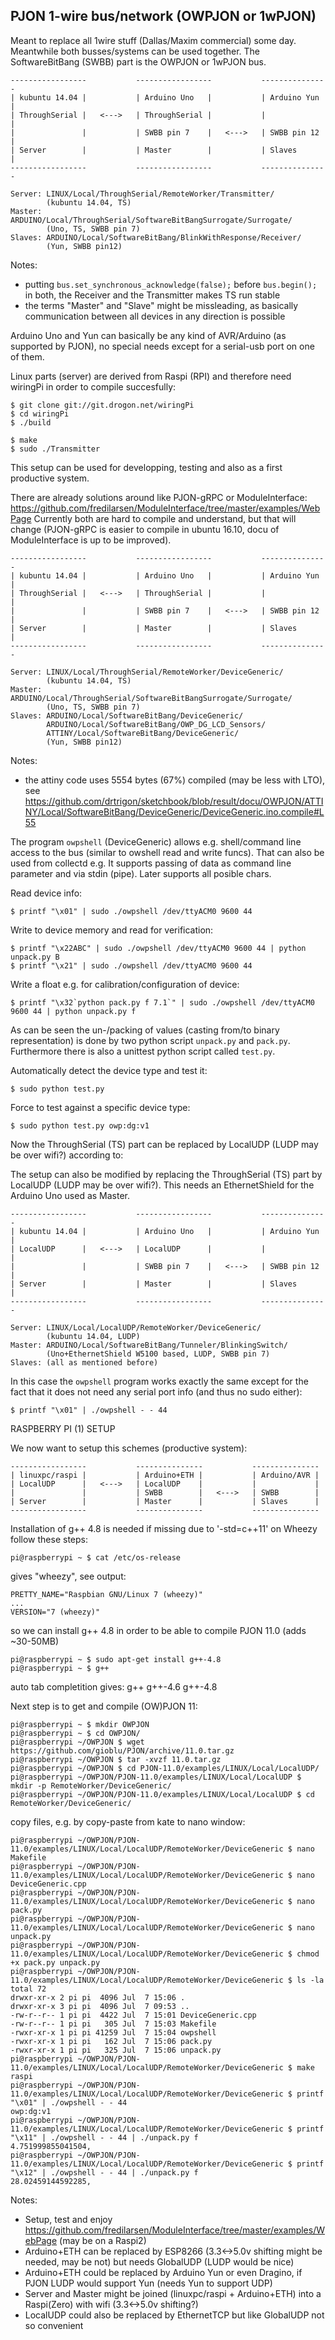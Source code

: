 
PJON 1-wire bus/network (OWPJON or 1wPJON)
------------------------------------------

Meant to replace all 1wire stuff (Dallas/Maxim commercial) some day.
Meantwhile both busses/systems can be used together.
The SoftwareBitBang (SWBB) part is the OWPJON or 1wPJON bus.

```
-----------------           -----------------           ---------------
| kubuntu 14.04 |           | Arduino Uno   |           | Arduino Yun |
| ThroughSerial |   <--->   | ThroughSerial |           |             |
|               |           | SWBB pin 7    |   <--->   | SWBB pin 12 |
| Server        |           | Master        |           | Slaves      |
-----------------           -----------------           ---------------

Server: LINUX/Local/ThroughSerial/RemoteWorker/Transmitter/
        (kubuntu 14.04, TS)
Master: ARDUINO/Local/ThroughSerial/SoftwareBitBangSurrogate/Surrogate/
        (Uno, TS, SWBB pin 7)
Slaves: ARDUINO/Local/SoftwareBitBang/BlinkWithResponse/Receiver/
        (Yun, SWBB pin12)
```

Notes:
- putting `bus.set_synchronous_acknowledge(false);` before `bus.begin();`
  in both, the Receiver and the Transmitter makes TS run stable
- the terms "Master" and "Slave" might be missleading, as basically
  communication between all devices in any direction is possible

Arduino Uno and Yun can basically be any kind of AVR/Arduino (as supported
by PJON), no special needs except for a serial-usb port on one of them.

Linux parts (server) are derived from Raspi (RPI) and therefore need
wiringPi in order to compile succesfully:

    $ git clone git://git.drogon.net/wiringPi
    $ cd wiringPi
    $ ./build

    $ make
    $ sudo ./Transmitter

This setup can be used for developping, testing and also as a first
productive system.

There are already solutions around like PJON-gRPC or ModuleInterface:
https://github.com/fredilarsen/ModuleInterface/tree/master/examples/WebPage
Currently both are hard to compile and understand, but that will change
(PJON-gRPC is easier to compile in ubuntu 16.10, docu of ModuleInterface
is up to be improved).


```
-----------------           -----------------           ---------------
| kubuntu 14.04 |           | Arduino Uno   |           | Arduino Yun |
| ThroughSerial |   <--->   | ThroughSerial |           |             |
|               |           | SWBB pin 7    |   <--->   | SWBB pin 12 |
| Server        |           | Master        |           | Slaves      |
-----------------           -----------------           ---------------

Server: LINUX/Local/ThroughSerial/RemoteWorker/DeviceGeneric/
        (kubuntu 14.04, TS)
Master: ARDUINO/Local/ThroughSerial/SoftwareBitBangSurrogate/Surrogate/
        (Uno, TS, SWBB pin 7)
Slaves: ARDUINO/Local/SoftwareBitBang/DeviceGeneric/
        ARDUINO/Local/SoftwareBitBang/OWP_DG_LCD_Sensors/
        ATTINY/Local/SoftwareBitBang/DeviceGeneric/
        (Yun, SWBB pin12)
```

Notes:
- the attiny code uses 5554 bytes (67%) compiled (may be less with LTO), see
  https://github.com/drtrigon/sketchbook/blob/result/docu/OWPJON/ATTINY/Local/SoftwareBitBang/DeviceGeneric/DeviceGeneric.ino.compile#L55

The program `owpshell` (DeviceGeneric) allows e.g. shell/command line
access to the bus (similar to owshell read and write funcs). That can
also be used from collectd e.g. It supports passing of data as command
line parameter and via stdin (pipe). Later supports all posible chars.

Read device info:

    $ printf "\x01" | sudo ./owpshell /dev/ttyACM0 9600 44

Write to device memory and read for verification:

    $ printf "\x22ABC" | sudo ./owpshell /dev/ttyACM0 9600 44 | python unpack.py B
    $ printf "\x21" | sudo ./owpshell /dev/ttyACM0 9600 44

Write a float e.g. for calibration/configuration of device:

    $ printf "\x32`python pack.py f 7.1`" | sudo ./owpshell /dev/ttyACM0 9600 44 | python unpack.py f

As can be seen the un-/packing of values (casting from/to binary representation)
is done by two python script `unpack.py` and `pack.py`. Furthermore there is also
a unittest python script called `test.py`.

Automatically detect the device type and test it:

    $ sudo python test.py

Force to test against a specific device type:

    $ sudo python test.py owp:dg:v1

Now the ThroughSerial (TS) part can be replaced by LocalUDP (LUDP may be over wifi?)
according to:

The setup can also be modified by replacing the ThroughSerial (TS) part by
LocalUDP (LUDP may be over wifi?). This needs an EthernetShield for the
Arduino Uno used as Master.

```
-----------------           -----------------           ---------------
| kubuntu 14.04 |           | Arduino Uno   |           | Arduino Yun |
| LocalUDP      |   <--->   | LocalUDP      |           |             |
|               |           | SWBB pin 7    |   <--->   | SWBB pin 12 |
| Server        |           | Master        |           | Slaves      |
-----------------           -----------------           ---------------

Server: LINUX/Local/LocalUDP/RemoteWorker/DeviceGeneric/
        (kubuntu 14.04, LUDP)
Master: ARDUINO/Local/SoftwareBitBang/Tunneler/BlinkingSwitch/
        (Uno+EthernetShield W5100 based, LUDP, SWBB pin 7)
Slaves: (all as mentioned before)
```

In this case the `owpshell` program works exactly the same except for the fact that it
does not need any serial port info (and thus no sudo either):

    $ printf "\x01" | ./owpshell - - 44



RASPBERRY PI (1) SETUP

We now want to setup this schemes (productive system):

```
-----------------           ---------------           ---------------
| linuxpc/raspi |           | Arduino+ETH |           | Arduino/AVR |
| LocalUDP      |   <--->   | LocalUDP    |           |             |
|               |           | SWBB        |   <--->   | SWBB        |
| Server        |           | Master      |           | Slaves      |
-----------------           ---------------           ---------------
```

Installation of g++ 4.8 is needed if missing due to '-std=c++11' on Wheezy
follow these steps:

```
pi@raspberrypi ~ $ cat /etc/os-release
```
gives "wheezy", see output:
```
PRETTY_NAME="Raspbian GNU/Linux 7 (wheezy)"
...
VERSION="7 (wheezy)"
```
so we can install g++ 4.8 in order to be able to compile PJON 11.0 (adds ~30-50MB)
```
pi@raspberrypi ~ $ sudo apt-get install g++-4.8
pi@raspberrypi ~ $ g++
```
auto tab completition gives: g++ g++-4.6 g++-4.8

Next step is to get and compile (OW)PJON 11:

```
pi@raspberrypi ~ $ mkdir OWPJON
pi@raspberrypi ~ $ cd OWPJON/
pi@raspberrypi ~/OWPJON $ wget https://github.com/gioblu/PJON/archive/11.0.tar.gz
pi@raspberrypi ~/OWPJON $ tar -xvzf 11.0.tar.gz
pi@raspberrypi ~/OWPJON $ cd PJON-11.0/examples/LINUX/Local/LocalUDP/
pi@raspberrypi ~/OWPJON/PJON-11.0/examples/LINUX/Local/LocalUDP $ mkdir -p RemoteWorker/DeviceGeneric/
pi@raspberrypi ~/OWPJON/PJON-11.0/examples/LINUX/Local/LocalUDP $ cd RemoteWorker/DeviceGeneric/
```
copy files, e.g. by copy-paste from kate to nano window:
```
pi@raspberrypi ~/OWPJON/PJON-11.0/examples/LINUX/Local/LocalUDP/RemoteWorker/DeviceGeneric $ nano Makefile
pi@raspberrypi ~/OWPJON/PJON-11.0/examples/LINUX/Local/LocalUDP/RemoteWorker/DeviceGeneric $ nano DeviceGeneric.cpp
pi@raspberrypi ~/OWPJON/PJON-11.0/examples/LINUX/Local/LocalUDP/RemoteWorker/DeviceGeneric $ nano pack.py
pi@raspberrypi ~/OWPJON/PJON-11.0/examples/LINUX/Local/LocalUDP/RemoteWorker/DeviceGeneric $ nano unpack.py
pi@raspberrypi ~/OWPJON/PJON-11.0/examples/LINUX/Local/LocalUDP/RemoteWorker/DeviceGeneric $ chmod +x pack.py unpack.py
pi@raspberrypi ~/OWPJON/PJON-11.0/examples/LINUX/Local/LocalUDP/RemoteWorker/DeviceGeneric $ ls -la
total 72
drwxr-xr-x 2 pi pi  4096 Jul  7 15:06 .
drwxr-xr-x 3 pi pi  4096 Jul  7 09:53 ..
-rw-r--r-- 1 pi pi  4422 Jul  7 15:01 DeviceGeneric.cpp
-rw-r--r-- 1 pi pi   305 Jul  7 15:03 Makefile
-rwxr-xr-x 1 pi pi 41259 Jul  7 15:04 owpshell
-rwxr-xr-x 1 pi pi   162 Jul  7 15:06 pack.py
-rwxr-xr-x 1 pi pi   325 Jul  7 15:06 unpack.py
pi@raspberrypi ~/OWPJON/PJON-11.0/examples/LINUX/Local/LocalUDP/RemoteWorker/DeviceGeneric $ make raspi
pi@raspberrypi ~/OWPJON/PJON-11.0/examples/LINUX/Local/LocalUDP/RemoteWorker/DeviceGeneric $ printf "\x01" | ./owpshell - - 44
owp:dg:v1
pi@raspberrypi ~/OWPJON/PJON-11.0/examples/LINUX/Local/LocalUDP/RemoteWorker/DeviceGeneric $ printf "\x11" | ./owpshell - - 44 | ./unpack.py f
4.751999855041504,
pi@raspberrypi ~/OWPJON/PJON-11.0/examples/LINUX/Local/LocalUDP/RemoteWorker/DeviceGeneric $ printf "\x12" | ./owpshell - - 44 | ./unpack.py f
28.02459144592285,
```




Notes:
- Setup, test and enjoy https://github.com/fredilarsen/ModuleInterface/tree/master/examples/WebPage (may be on a Raspi2)
- Arduino+ETH can be replaced by ESP8266 (3.3<->5.0v shifting might be needed, may be not) but needs GlobalUDP (LUDP would be nice)
- Arduino+ETH could be replaced by Arduino Yun or even Dragino, if PJON LUDP would support Yun (needs Yun to support UDP)
- Server and Master might be joined (linuxpc/raspi + Arduino+ETH) into a Raspi(Zero) with wifi (3.3<->5.0v shifting?)
- LocalUDP could also be replaced by EthernetTCP but like GlobalUDP not so convenient

